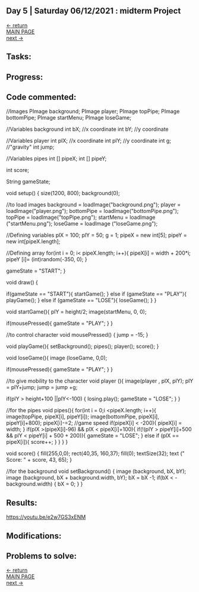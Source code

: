 ## Day 5 | Saturday 06/12/2021 : midterm Project

[← return](https://github.com/andresugartechea/introToIM/blob/main/midtermProject/day4/Thursday10.md)  
[MAIN PAGE](https://github.com/andresugartechea/introToIM/blob/main/midtermProject/journal.md)  
[next →](https://github.com/andresugartechea/introToIM/blob/main/midtermProject/day7/Sunday13.md)  

## Tasks:

## Progress:

## Code commented:

//Images
  PImage background; 
  PImage player; 
  PImage topPipe; 
  PImage bottomPipe;
  PImage startMenu;
  PImage loseGame;
 
//Variables background
  int bX;             //x coordinate
  int bY;             //y coordinate
  
//Variables player
  int plX;            //x coordinate
  int plY;            //y coordinate
  int g;              //"gravity"
  int jump;
  
//Variables pipes
  int [] pipeX;
  int [] pipeY;
  
  int score;
  
  String gameState;



void setup() {
  size(1200, 800);
  background(0);
  
 
  //to load images
  background = loadImage("background.png");
  player = loadImage("player.png");
  bottomPipe = loadImage("bottomPipe.png");
  topPipe = loadImage("topPipe.png");
  startMenu = loadImage ("startMenu.png");
  loseGame = loadImage ("loseGame.png");
  
  //Defining variables
  plX = 100;
  plY = 50;
  g = 1;
  pipeX = new int[5]; 
  pipeY = new int[pipeX.length];
  
  //Defining array
  for(int i = 0; i< pipeX.length; i++){
    pipeX[i] = width + 200*i;
    pipeY [i]= (int)random(-350, 0);
  }
  
  gameState = "START";
}



void draw() {

  if(gameState == "START"){
    startGame();
  } else if (gameState == "PLAY"){
    playGame();
  } else if (gameState == "LOSE"){
    loseGame();
  }
}




void startGame(){
  plY = height/2;
  image(startMenu, 0, 0);
  
  if(mousePressed){
    gameState = "PLAY";
  }
}


//to control character
void mousePressed() {
  jump = -15;
}


void playGame(){
    setBackground();
    pipes();
    player();
    score();
}



void loseGame(){
  image (loseGame, 0,0);
  
  if(mousePressed){
    gameState = "PLAY";
  }
}



//to give mobility to the character
void player (){
  image(player , plX, plY);
  plY = plY+jump;
  jump = jump +g;
  
  if(plY > height+100 ||plY<-100) {
    losing.play();
    gameState = "LOSE";
  }
}



//for the pipes
void pipes(){
  for(int i = 0;i <pipeX.length; i++){
    image(topPipe, pipeX[i], pipeY[i]);
    image(bottomPipe, pipeX[i], pipeY[i]+800);
    pipeX[i]-=2;                                 //game speed
      if(pipeX[i] < -200){
        pipeX[i] = width;
      }
      if(plX >(pipeX[i]-96) && plX < pipeX[i]+100){
        if(!(plY > pipeY[i]+500 && plY < pipeY[i] + 500 + 200)){
          gameState = "LOSE";
        }
        else if (plX == pipeX[i]){
          score++;
        }
      }
    }
}



void score() {
  fill(255,0,0);
  rect(40,35, 160,37);
  fill(0);
  textSize(32);
  text (" Score:  " + score, 43, 65);
}



//for the background
void setBackground() {
  image (background, bX, bY);
  image (background, bX + background.width, bY);
  bX = bX -1;
  if(bX < -background.width) {
    bX = 0;
  }
}


## Results:
https://youtu.be/e2w7GS3xENM

## Modifications:

## Problems to solve:

[← return](https://github.com/andresugartechea/introToIM/blob/main/midtermProject/day4/Thursday10.md)  
[MAIN PAGE](https://github.com/andresugartechea/introToIM/blob/main/midtermProject/journal.md)  
[next →](https://github.com/andresugartechea/introToIM/blob/main/midtermProject/day7/Sunday13.md)  
